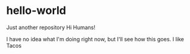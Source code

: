 # hello-world
Just another repository
Hi Humans!

I have no idea what I'm doing right now, but I'll see how this goes.
I like Tacos
